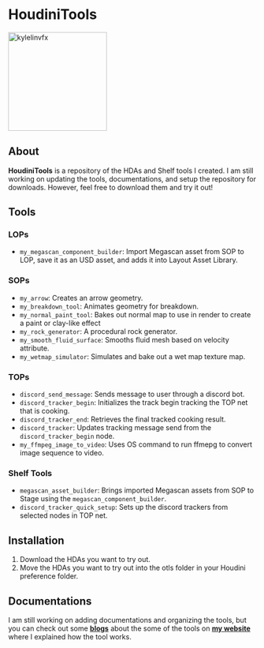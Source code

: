 # HoudiniTools
<img src="../kylelinvfx/kylelinvfx_logo.png" alt="kylelinvfx" width="200"/>

## About
 **HoudiniTools** is a repository of the HDAs and Shelf tools I created. 
 I am still working on updating the tools, documentations, and setup the 
 repository for downloads. However, feel free to download them and try it out!

## Tools
### LOPs
- `my_megascan_component_builder`: Import Megascan asset from SOP to LOP, save it as an USD asset,
and adds it into Layout Asset Library.
### SOPs
- `my_arrow`: Creates an arrow geometry.
- `my_breakdown_tool`: Animates geometry for breakdown.
- `my_normal_paint_tool`: Bakes out normal map to use in render to create a paint or clay-like effect
- `my_rock_generator`: A procedural rock generator.
- `my_smooth_fluid_surface`: Smooths fluid mesh based on velocity attribute.
- `my_wetmap_simulator`: Simulates and bake out a wet map texture map.
### TOPs
- `discord_send_message`: Sends message to user through a discord bot.
- `discord_tracker_begin`: Initializes the track begin tracking the TOP net that is cooking.
- `discord_tracker_end`: Retrieves the final tracked cooking result.
- `discord_tracker`: Updates tracking message send from the `discord_tracker_begin` node.
- `my_ffmpeg_image_to_video`: Uses OS command to run ffmepg to convert image sequence to video.
### Shelf Tools
- `megascan_asset_builder`: Brings imported Megascan assets from SOP to Stage using the `megascan_component_builder`.
- `discord_tracker_quick_setup`: Sets up the discord trackers from selected nodes in TOP net.


## Installation
1. Download the HDAs you want to try out.
2. Move the HDAs you want to try out into the otls folder in your Houdini preference folder.

## Documentations
I am still working on adding documentations and organizing the tools, but you can check out some 
[**blogs**](https://kylelinvfx.com/category/all/tool/) about the some of the tools on 
[**my website**](https://kylelinvfx.com) where I explained how the tool works.